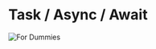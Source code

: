 # Task / Async / Await

![For Dummies](https://i1.wp.com/www.thegraphicmac.com/wp-content/uploads/res_dummies-font.png?w=700)
